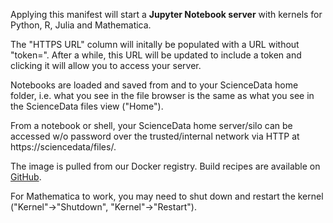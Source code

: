 Applying this manifest will start a **Jupyter Notebook server** with kernels for Python, R, Julia and Mathematica.

The "HTTPS URL" column will initally be populated with a URL without "token=". After a while, this URL will be updated to include a token and clicking it will allow you to access your server.

Notebooks are loaded and saved from and to your ScienceData home folder, i.e. what you see in the file browser is the same as what you see in the ScienceData files view ("Home").

From a notebook or shell, your ScienceData  home server/silo can be accessed w/o password over the trusted/internal network via HTTP at https://sciencedata/files/.

The image is pulled from our Docker registry. Build recipes are available on [GitHub](https://github.com/deic-dk/sciencedata_images).

For Mathematica to work, you may need to shut down and restart the kernel ("Kernel"->"Shutdown", "Kernel"->"Restart").

